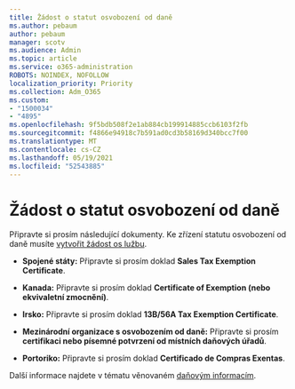 ```yaml
---
title: Žádost o statut osvobození od daně
ms.author: pebaum
author: pebaum
manager: scotv
ms.audience: Admin
ms.topic: article
ms.service: o365-administration
ROBOTS: NOINDEX, NOFOLLOW
localization_priority: Priority
ms.collection: Adm_O365
ms.custom:
- "1500034"
- "4895"
ms.openlocfilehash: 9f5bdb508f2e1ab884cb199914885ccb6103f2fb
ms.sourcegitcommit: f4866e94918c7b591ad0cd3b58169d340bcc7f00
ms.translationtype: MT
ms.contentlocale: cs-CZ
ms.lasthandoff: 05/19/2021
ms.locfileid: "52543885"
---
```

# <a name="apply-for-tax-exempt-status"></a>Žádost o statut osvobození od daně

Připravte si prosím následující dokumenty. Ke zřízení statutu osvobození od daně musíte [vytvořit žádost os lužbu](https://go.microsoft.com/fwlink/p/?linkid=518322).

- **Spojené státy:** Připravte si prosím doklad **Sales Tax Exemption Certificate**.

- **Kanada:** Připravte si prosím doklad **Certificate of Exemption (nebo ekvivaletní zmocnění)**.

- **Irsko:** Připravte si prosím doklad **13B/56A Tax Exemption Certificate**.

- **Mezinárodní organizace s osvobozením od daně:** Připravte si prosím **certifikaci nebo písemné potvrzení od místních daňových úřadů**.

- **Portoriko:** Připravte si prosím doklad **Certificado de Compras Exentas**.

Další informace najdete v tématu věnovaném [daňovým informacím](/microsoft-365/commerce/billing-and-payments/tax-information).
